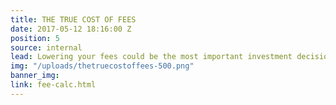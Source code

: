 ```yaml
---
title: THE TRUE COST OF FEES
date: 2017-05-12 18:16:00 Z
position: 5
source: internal
lead: Lowering your fees could be the most important investment decision you make.
img: "/uploads/thetruecostoffees-500.png"
banner_img: 
link: fee-calc.html
---
```


